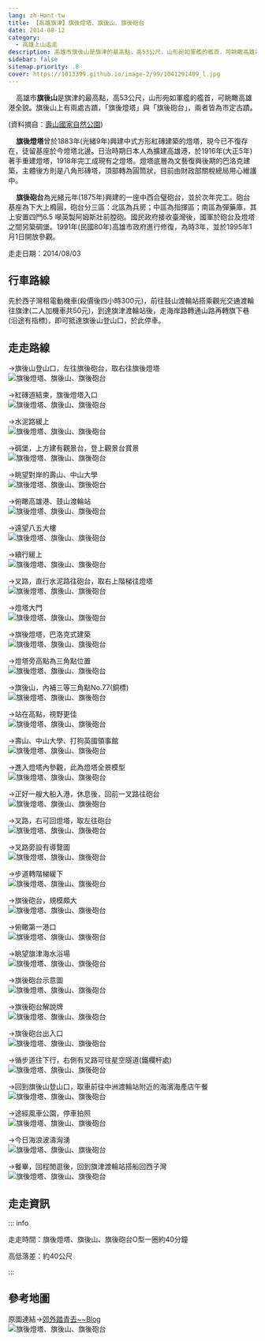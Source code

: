 ```yaml
---
lang: zh-Hant-tw
title: 【高雄旗津】旗後燈塔、旗後山、旗後砲台
date: 2014-08-12
category: 
  - 高雄上山走走
description: 高雄市旗後山是旗津的最高點，高53公尺，山形宛如軍艦的艦首，可眺瞰高雄港全貌。旗後山上有兩處古蹟，「旗後燈塔」與「旗後砲台」，兩者皆為市定古蹟。
sidebar: false
sitemap.priority: .8
cover: https://1013399.github.io/image-2/99/1041291409_l.jpg
---
```


    高雄市**旗後山**是旗津的最高點，高53公尺，山形宛如軍艦的艦首，可眺瞰高雄港全貌。旗後山上有兩處古蹟，「旗後燈塔」與「旗後砲台」，兩者皆為市定古蹟。

<!-- more -->

(資料摘自：[壽山國家自然公園](http://snnp.cpami.gov.tw/chinese/index.php?option=com_guidemap&view=mtour&catid=4&id=52&Itemid=168))  

    **旗後燈塔**曾於1883年(光緒9年)興建中式方形紅磚建築的燈塔，現今已不復存在，徒留基座於今燈塔北邊。日治時期日本人為擴建高雄港，於1916年(大正5年)著手重建燈塔，1918年完工成現有之燈塔。燈塔底層為文藝復興後期的巴洛克建築，主體後方則是八角形磚塔，頂部轉為圓筒狀，目前由財政部關稅總局用心維護中。  

    **旗後砲台**為光緒元年(1875年)興建的一座中西合璧砲台，並於次年完工。砲台基座為下大上橢圓，砲台分三區：北區為兵房；中區為指揮區；南區為彈藥庫，其上安置四門6.5 噸英製阿姆斯壯前膛砲。國民政府接收臺灣後，國軍於砲台及燈塔之間另築碉堡。1991年(民國80年)高雄市政府進行修復，為時3年，並於1995年1月1日開放參觀。

走走日期：2014/08/03

## 行車路線 
先於西子灣租電動機車(殺價後四小時300元)，前往鼓山渡輪站搭乘觀光交通渡輪往旗津(二人加機車共50元)，到達旗津渡輪站後，走海岸路轉通山路再轉旗下巷(沿途有指標)，即可抵達旗後山登山口，於此停車。

## 走走路線 
→旗後山登山口，左往旗後砲台，取右往旗後燈塔  
![旗後燈塔、旗後山、旗後砲台](https://1013399.github.io/image-2/99/1041291012_l.jpg)

→紅磚道結束，旗後燈塔入口  
![旗後燈塔、旗後山、旗後砲台](https://1013399.github.io/image-2/99/1041293876_l.jpg)

→水泥路緩上  
![旗後燈塔、旗後山、旗後砲台](https://1013399.github.io/image-2/99/1041293789_l.jpg)

→碉堡，上方建有觀景台，登上觀景台賞景  
![旗後燈塔、旗後山、旗後砲台](https://1013399.github.io/image-2/99/1041292007_l.jpg)

→眺望對岸的壽山、中山大學  
![旗後燈塔、旗後山、旗後砲台](https://1013399.github.io/image-2/99/1041295757_l.jpg)

→俯瞰高雄港、鼓山渡輪站  
![旗後燈塔、旗後山、旗後砲台](https://1013399.github.io/image-2/99/1041294779_l.jpg)

→遠望八五大樓  
![旗後燈塔、旗後山、旗後砲台](https://1013399.github.io/image-2/99/1041291409_l.jpg)

→續行緩上  
![旗後燈塔、旗後山、旗後砲台](https://1013399.github.io/image-2/99/1041295196_l.jpg)

→叉路，直行水泥路往砲台，取右上階梯往燈塔  
![旗後燈塔、旗後山、旗後砲台](https://1013399.github.io/image-2/99/1041295660_l.jpg)

→燈塔大門  
![旗後燈塔、旗後山、旗後砲台](https://1013399.github.io/image-2/99/1041295367_l.jpg)

→旗後燈塔，巴洛克式建築  
![旗後燈塔、旗後山、旗後砲台](https://1013399.github.io/image-2/99/1041292473_l.jpg)

→燈塔旁高點為三角點位置  
![旗後燈塔、旗後山、旗後砲台](https://1013399.github.io/image-2/99/1041293306_l.jpg)

→旗後山，內補三等三角點No.77(銅標)  
![旗後燈塔、旗後山、旗後砲台](https://1013399.github.io/image-2/99/1041295758_l.jpg)

→站在高點，視野更佳  
![旗後燈塔、旗後山、旗後砲台](https://1013399.github.io/image-2/99/1041291200_l.jpg)

→壽山、中山大學、打狗英國領事館  
![旗後燈塔、旗後山、旗後砲台](https://1013399.github.io/image-2/99/1041295466_l.jpg)

→進入燈塔內參觀，此為燈塔全景模型  
![旗後燈塔、旗後山、旗後砲台](https://1013399.github.io/image-2/99/1041295661_l.jpg)

→正好一艘大船入港，休息後，回前一叉路往砲台  
![旗後燈塔、旗後山、旗後砲台](https://1013399.github.io/image-2/99/1041291095_l.jpg)

→叉路，右可回燈塔，取左往砲台  
![旗後燈塔、旗後山、旗後砲台](https://1013399.github.io/image-2/99/1041291201_l.jpg)

→叉路旁設有導覽圖  
![旗後燈塔、旗後山、旗後砲台](https://1013399.github.io/image-2/99/1041295467_l.jpg)

→步道轉階梯緩下  
![旗後燈塔、旗後山、旗後砲台](https://1013399.github.io/image-2/99/1041294092_l.jpg)

→旗後砲台，規模頗大  
![旗後燈塔、旗後山、旗後砲台](https://1013399.github.io/image-2/99/1041292475_l.jpg)

→俯瞰第一港口  
![旗後燈塔、旗後山、旗後砲台](https://1013399.github.io/image-2/99/1041295370_l.jpg)

→眺望旗津海水浴場  
![旗後燈塔、旗後山、旗後砲台](https://1013399.github.io/image-2/99/1041291872_l.jpg)

→旗後砲台示意圖  
![旗後燈塔、旗後山、旗後砲台](https://1013399.github.io/image-2/99/1041291097_l.jpg)

→旗後砲台解說牌  
![旗後燈塔、旗後山、旗後砲台](https://1013399.github.io/image-2/99/1041291204_l.jpg)

→旗後砲台出入口  
![旗後燈塔、旗後山、旗後砲台](https://1013399.github.io/image-2/99/1041295372_l.jpg)

→循步道往下行，右側有叉路可往星空隧道(鐵欄杆處)  
![旗後燈塔、旗後山、旗後砲台](https://1013399.github.io/image-2/99/1041291411_l.jpg)

→回到旗後山登山口，取車前往中洲渡輪站附近的海濱海產店午餐  
![旗後燈塔、旗後山、旗後砲台](https://1013399.github.io/image-2/99/1041294094_l.jpg)

→途經風車公園，停車拍照  
![旗後燈塔、旗後山、旗後砲台](https://1013399.github.io/image-2/99/1041293309_l.jpg)

→今日海浪波濤洶湧  
![旗後燈塔、旗後山、旗後砲台](https://1013399.github.io/image-2/99/1041295373_l.jpg)

→餐畢，回程閒逛後，回到旗津渡輪站搭船回西子灣  
![旗後燈塔、旗後山、旗後砲台](https://1013399.github.io/image-2/99/1041291207_l.jpg)

## 走走資訊

::: info

走走時間：旗後燈塔、旗後山、旗後砲台O型一圈約40分鐘

高低落差：約40公尺

:::

## 參考地圖
原圖連結→[郊外踏青去~~Blog](http://blog.yam.com/hwsln/article/40142522)  
![旗後燈塔、旗後山、旗後砲台](https://1013399.github.io/image-2/99/1041293315_l.jpg)